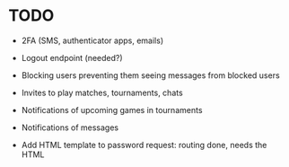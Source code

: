 # TODO

- 2FA (SMS, authenticator apps, emails)
- Logout endpoint (needed?)
- Blocking users preventing them seeing messages from blocked users
- Invites to play matches, tournaments, chats
- Notifications of upcoming games in tournaments
- Notifications of messages

- Add HTML template to password request: routing done, needs the HTML
